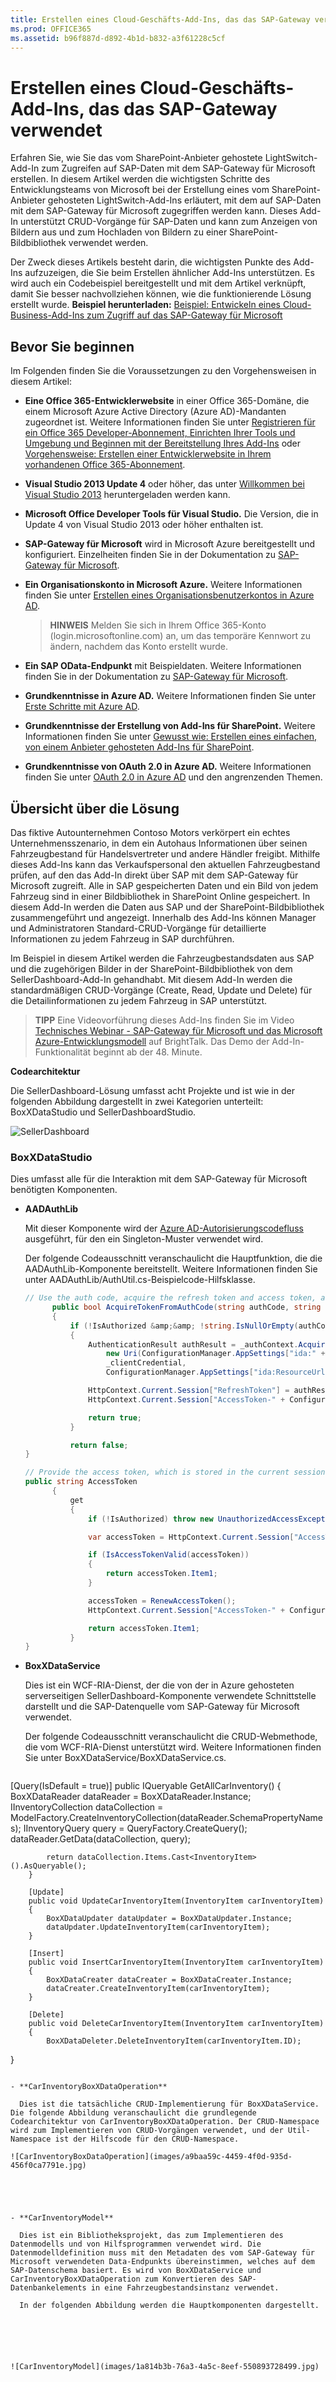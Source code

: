 ```yaml
---
title: Erstellen eines Cloud-Geschäfts-Add-Ins, das das SAP-Gateway verwendet
ms.prod: OFFICE365
ms.assetid: b96f887d-d892-4b1d-b832-a3f61228c5cf
---
```




# Erstellen eines Cloud-Geschäfts-Add-Ins, das das SAP-Gateway verwendet
 Erfahren Sie, wie Sie das vom SharePoint-Anbieter gehostete LightSwitch-Add-In zum Zugreifen auf SAP-Daten mit dem SAP-Gateway für Microsoft erstellen.
In diesem Artikel werden die wichtigsten Schritte des Entwicklungsteams von Microsoft bei der Erstellung eines vom SharePoint-Anbieter gehosteten LightSwitch-Add-Ins erläutert, mit dem auf SAP-Daten mit dem SAP-Gateway für Microsoft zugegriffen werden kann. Dieses Add-In unterstützt CRUD-Vorgänge für SAP-Daten und kann zum Anzeigen von Bildern aus und zum Hochladen von Bildern zu einer SharePoint-Bildbibliothek verwendet werden.




Der Zweck dieses Artikels besteht darin, die wichtigsten Punkte des Add-Ins aufzuzeigen, die Sie beim Erstellen ähnlicher Add-Ins unterstützen. Es wird auch ein Codebeispiel bereitgestellt und mit dem Artikel verknüpft, damit Sie besser nachvollziehen können, wie die funktionierende Lösung erstellt wurde.
 **Beispiel herunterladen:** [ Beispiel: Entwickeln eines Cloud-Business-Add-Ins zum Zugriff auf das SAP-Gateway für Microsoft](https://code.msdn.microsoft.com/Sample-Developing-a-Cloud-25d6d1ea)





## Bevor Sie beginnen

Im Folgenden finden Sie die Voraussetzungen zu den Vorgehensweisen in diesem Artikel:




- **Eine Office 365-Entwicklerwebsite** in einer Office 365-Domäne, die einem Microsoft Azure Active Directory (Azure AD)-Mandanten zugeordnet ist. Weitere Informationen finden Sie unter [Registrieren für ein Office 365 Developer-Abonnement, Einrichten Ihrer Tools und Umgebung und Beginnen mit der Bereitstellung Ihres Add-Ins](https://msdn.microsoft.com/de-de/library/office/fp179924%28v=office.15%29.aspx) oder [Vorgehensweise: Erstellen einer Entwicklerwebsite in Ihrem vorhandenen Office 365-Abonnement](https://msdn.microsoft.com/de-de/library/office/jj692554%28v=office.15%29.aspx).


- **Visual Studio 2013 Update 4** oder höher, das unter [Willkommen bei Visual Studio 2013](http://msdn.microsoft.com/de-de/library/dd831853.aspx) heruntergeladen werden kann.


- **Microsoft Office Developer Tools für Visual Studio.** Die Version, die in Update 4 von Visual Studio 2013 oder höher enthalten ist.


- **SAP-Gateway für Microsoft** wird in Microsoft Azure bereitgestellt und konfiguriert. Einzelheiten finden Sie in der Dokumentation zu [SAP-Gateway für Microsoft](http://go.microsoft.com/fwlink/?LinkId=507635).


- **Ein Organisationskonto in Microsoft Azure.** Weitere Informationen finden Sie unter [Erstellen eines Organisationsbenutzerkontos in Azure AD](http://go.microsoft.com/fwlink/?LinkID=512580).

    > **HINWEIS**
    > Melden Sie sich in Ihrem Office 365-Konto (login.microsoftonline.com) an, um das temporäre Kennwort zu ändern, nachdem das Konto erstellt wurde. 
- **Ein SAP OData-Endpunkt** mit Beispieldaten. Weitere Informationen finden Sie in der Dokumentation zu [SAP-Gateway für Microsoft](http://go.microsoft.com/fwlink/?LinkId=507635).


- **Grundkenntnisse in Azure AD.** Weitere Informationen finden Sie unter [Erste Schritte mit Azure AD](http://msdn.microsoft.com/de-de/library/azure/dn655157.aspx).


- **Grundkenntnisse der Erstellung von Add-Ins für SharePoint.** Weitere Informationen finden Sie unter [Gewusst wie: Erstellen eines einfachen, von einem Anbieter gehosteten Add-Ins für SharePoint](http://msdn.microsoft.com/de-de/library/office/fp142381%28v=office.15%29.aspx).


- **Grundkenntnisse von OAuth 2.0 in Azure AD.** Weitere Informationen finden Sie unter [OAuth 2.0 in Azure AD](http://msdn.microsoft.com/de-de/library/azure/dn645545.aspx) und den angrenzenden Themen.



## Übersicht über die Lösung

Das fiktive Autounternehmen Contoso Motors verkörpert ein echtes Unternehmensszenario, in dem ein Autohaus Informationen über seinen Fahrzeugbestand für Handelsvertreter und andere Händler freigibt. Mithilfe dieses Add-Ins kann das Verkaufspersonal den aktuellen Fahrzeugbestand prüfen, auf den das Add-In direkt über SAP mit dem SAP-Gateway für Microsoft zugreift. Alle in SAP gespeicherten Daten und ein Bild von jedem Fahrzeug sind in einer Bildbibliothek in SharePoint Online gespeichert. In diesem Add-In werden die Daten aus SAP und der SharePoint-Bildbibliothek zusammengeführt und angezeigt. Innerhalb des Add-Ins können Manager und Administratoren Standard-CRUD-Vorgänge für detaillierte Informationen zu jedem Fahrzeug in SAP durchführen.



Im Beispiel in diesem Artikel werden die Fahrzeugbestandsdaten aus SAP und die zugehörigen Bilder in der SharePoint-Bildbibliothek von dem SellerDashboard-Add-In gehandhabt. Mit diesem Add-In werden die standardmäßigen CRUD-Vorgänge (Create, Read, Update und Delete) für die Detailinformationen zu jedem Fahrzeug in SAP unterstützt.




> **TIPP**
> Eine Videovorführung dieses Add-Ins finden Sie im Video  [Technisches Webinar - SAP-Gateway für Microsoft und das Microsoft Azure-Entwicklungsmodell](http://go.microsoft.com/fwlink/?LinkId=517378) auf BrightTalk. Das Demo der Add-In-Funktionalität beginnt ab der 48. Minute.




 **Codearchitektur**



Die SellerDashboard-Lösung umfasst acht Projekte und ist wie in der folgenden Abbildung dargestellt in zwei Kategorien unterteilt: BoxXDataStudio und SellerDashboardStudio.







![SellerDashboard](images/4092aef3-2fb9-43f1-ad9a-0a326c4648d4.jpg)




### BoxXDataStudio

Dies umfasst alle für die Interaktion mit dem SAP-Gateway für Microsoft benötigten Komponenten.




- **AADAuthLib**

    Mit dieser Komponente wird der [Azure AD-Autorisierungscodefluss](https://msdn.microsoft.com/de-de/library/azure/dn645542.aspx) ausgeführt, für den ein Singleton-Muster verwendet wird.

    Der folgende Codeausschnitt veranschaulicht die Hauptfunktion, die die AADAuthLib-Komponente bereitstellt. Weitere Informationen finden Sie unter AADAuthLib/AuthUtil.cs-Beispielcode-Hilfsklasse.



  ```cs
  // Use the auth code, acquire the refresh token and access token, and store them in the current session
        public bool AcquireTokenFromAuthCode(string authCode, string redirectUrl = "redirectUrl")
        {
            if (!IsAuthorized &amp;&amp; !string.IsNullOrEmpty(authCode))
            {
                AuthenticationResult authResult = _authContext.AcquireTokenByAuthorizationCode(authCode,
                    new Uri(ConfigurationManager.AppSettings["ida:" + redirectUrl]),
                    _clientCredential,
                    ConfigurationManager.AppSettings["ida:ResourceUrl"]);

                HttpContext.Current.Session["RefreshToken"] = authResult.RefreshToken;
                HttpContext.Current.Session["AccessToken-" + ConfigurationManager.AppSettings["ida:ResourceUrl"]] = new Tuple<string, DateTimeOffset>(authResult.AccessToken, authResult.ExpiresOn);

                return true;
            }

            return false;
  }

  // Provide the access token, which is stored in the current session, if the access token expired, use the refresh token get a new one.
  public string AccessToken
        {
            get
            {
                if (!IsAuthorized) throw new UnauthorizedAccessException();

                var accessToken = HttpContext.Current.Session["AccessToken-" + ConfigurationManager.AppSettings["ida:ResourceUrl"]] as Tuple<string, DateTimeOffset>;

                if (IsAccessTokenValid(accessToken))
                {
                    return accessToken.Item1;
                }

                accessToken = RenewAccessToken();
                HttpContext.Current.Session["AccessToken-" + ConfigurationManager.AppSettings["ida:ResourceUrl"]] = accessToken;

                return accessToken.Item1;
            }
  }
  ```

- **BoxXDataService**

    Dies ist ein WCF-RIA-Dienst, der die von der in Azure gehosteten serverseitigen SellerDashboard-Komponente verwendete Schnittstelle darstellt und die SAP-Datenquelle vom SAP-Gateway für Microsoft verwendet.

    Der folgende Codeausschnitt veranschaulicht die CRUD-Webmethode, die vom WCF-RIA-Dienst unterstützt wird. Weitere Informationen finden Sie unter BoxXDataService/BoxXDataService.cs.



  ```cs
[Query(IsDefault = true)]
        public IQueryable<InventoryItem> GetAllCarInventory()
        {
            BoxXDataReader dataReader = BoxXDataReader.Instance;
            IInventoryCollection dataCollection = ModelFactory.CreateInventoryCollection(dataReader.SchemaPropertyNames);
            IInventoryQuery query = QueryFactory.CreateQuery();
            dataReader.GetData(dataCollection, query);

            return dataCollection.Items.Cast<InventoryItem>().AsQueryable();
        }

        [Update]
        public void UpdateCarInventoryItem(InventoryItem carInventoryItem)
        {
            BoxXDataUpdater dataUpdater = BoxXDataUpdater.Instance;
            dataUpdater.UpdateInventoryItem(carInventoryItem);
        }

        [Insert]
        public void InsertCarInventoryItem(InventoryItem carInventoryItem)
        {
            BoxXDataCreater dataCreater = BoxXDataCreater.Instance;
            dataCreater.CreateInventoryItem(carInventoryItem);
        }

        [Delete]
        public void DeleteCarInventoryItem(InventoryItem carInventoryItem)
        {
            BoxXDataDeleter.DeleteInventoryItem(carInventoryItem.ID);
 }
  ```

- **CarInventoryBoxXDataOperation**

    Dies ist die tatsächliche CRUD-Implementierung für BoxXDataService. Die folgende Abbildung veranschaulicht die grundlegende Codearchitektur von CarInventoryBoxXDataOperation. Der CRUD-Namespace wird zum Implementieren von CRUD-Vorgängen verwendet, und der Util-Namespace ist der Hilfscode für den CRUD-Namespace.

![CarInventoryBoxDataOperation](images/a9baa59c-4459-4f0d-935d-456f0ca7791e.jpg)





- **CarInventoryModel**

    Dies ist ein Bibliotheksprojekt, das zum Implementieren des Datenmodells und von Hilfsprogrammen verwendet wird. Die Datenmodelldefinition muss mit den Metadaten des vom SAP-Gateway für Microsoft verwendeten Data-Endpunkts übereinstimmen, welches auf dem SAP-Datenschema basiert. Es wird von BoxXDataService und CarInventoryBoxXDataOperation zum Konvertieren des SAP-Datenbankelements in eine Fahrzeugbestandsinstanz verwendet.

    In der folgenden Abbildung werden die Hauptkomponenten dargestellt.






![CarInventoryModel](images/1a814b3b-76a3-4a5c-8eef-550893728499.jpg)












### SellerDashboardStudio

SellerDashboardStudio umfasst die standardmäßigen LightSwitch-Add-In-Komponenten für SharePoint.




- **SellerDashboard**

    SellerDashboard ist das StartUp-Projekt und wird zum Veröffentlichen des SellerDashboard-Add-Ins auf der Azure-Website und des SharePoint-Add-Ins auf der SharePoint-Entwicklerwebsite verwendet.


- **SellerDashboard.HTMLClient**

    Diese Komponente umfasst Bildschirme, ein benutzerdefiniertes Steuerelement und ein Fotoupload-Steuerelement. In der folgenden Abbildung werden die Hauptkomponenten dargestellt.


- ![SellerDashboard.HTMLClient](images/89aa8c23-f8f2-410e-b021-7b0959e11586.jpg)


    SellerDashboard.HTML.Client umfasst die folgenden vier Bildschirme:

  - BrowseInventoryItems ist der Startbildschirm und wird zum Durchsuchen von grundlegenden Informationen für alle Bestandselemente verwendet.


  - ViewInventoryItem ist der Detailbildschirm und wird zum Anzeigen einer detaillierten Ansicht für jedes Bestandselement verwendet.


  - EditInventoryItem ist der Popupbildschirm "Bearbeiten" und wird zum Bearbeiten eines Bestandselement verwendet.


  - AddInventoryItem ist ein Popupbildschirm "Hinzufügen" und wird zum Hinzufügen eines neuen Bestandselements verwendet.



    Die UserCode.js-Datei umfasst den Code für das benutzerdefinierte UX-Steuerelement.

    Die Dateien "photohelper.js" und "sharepointauthhelper.js" im Skriptordner basieren auf dem Leitfaden im Artikel  [Exemplarische Vorgehensweise: Erstellen eines Add-Ins für SharePoint mithilfe von LightSwitch](http://msdn.microsoft.com/de-de/library/jj969621.aspx).


- **SellerDashboard.Server**

    Diese Komponente umfasst die WCF-RIA-Datenquelle, die SharePoint-Datenquelle und die Fotoupload-Web-API. In der folgenden Abbildung werden die Hauptkomponenten dargestellt.

![SellerDashboard.Server](images/43e92a09-180d-4adf-9ae2-8f6212d297c9.jpg)


SharePointContext.cs und TokenHelper.cs sind die Hilfsklassen, die den Clientkontext zum Authentifizieren für SharePoint bereitstellen. Damit kann die Fotoupload-Web-API zum Hochladen von Fahrzeugfotos in die Bildbibliothek verwendet werden. Die Dateien "PhotoListHelper.cs" und "PhotosController.cs" implementieren die Fotoupload-Web-API. Weitere Informationen zur Verwendung der Fotoupload-Web-API mit LightSwitch finden Sie im Artikel  [Vorgehensweise: Erstellen eines Add-Ins für SharePoint mithilfe von LightSwitch](http://msdn.microsoft.com/de-de/library/jj969621.aspx).


- **SellerDashboard.SharePoint**

    Diese Komponente ist nach der LightSwitch-Lösung zum Aktivieren des SharePoint-Projekts enthalten. Mit dieser Komponente können Sie die für die Bildbibliothek verwendete SharePoint-Website konfigurieren und die benötigten Berechtigungen für das Add-In festlegen. SellerDashboard benötigt die Berechtigungsstufe "Vollzugriff" für die SharePoint-Website, die die Bildbibliothek hostet.



## Implementierung






### Übersicht

In der folgenden Abbildung werden die Komponenten dargestellt, die SellerDashboard beeinflussen. Die durchgezogene Linie veranschaulicht den Datenfluss, und die punktierte Linie den OAuth-Fluss. Die grünen Komponenten sind mit den SAP-Datenvorgängen verknüpft, die blauen Komponenten sind mit dem SharePoint-Bildbibliotheksvorgang verknüpft, und die orangefarbenen Komponenten stellen die Vorgänge der gesamten SellerDashboard-App dar.



**SellerDashboard-Lösung**







![SellerDashboard-Lösung](images/5be3a1d5-4d6e-4d08-aa9f-ca9b093325ae.jpg)












### Datenmashup

LightSwitch unterstützt den Datenmashup durch Hinzufügen einer Beziehung zwischen den zwei Datenquellen im Designer.



**SAP-Datenquelle**




-  *Datenschema in der SAP-Datenbank* 

Der folgende Codeausschnitt stellt ein Beispiel eines Datenschemas vom SAP-Gateway für Microsoft dar.



  ```XML

<?xml version="1.0" encoding="UTF-8"?> 
- <edmx:Edmx xmlns:sap="http://www.sap.com/Protocols/SAPData" xmlns:m="http://schemas.microsoft.com/ado/2007/08/dataservices/metadata" 
xmlns:edmx:"http://schemas.microsoft.com/ado/2007/06/edmx" Version="1.0">
   - <edmx:DataServices m:DataServiceVersion="2.0">
      - <Schema xml:lang="en" xmlns="http://schemas.microsoft.com/ado/2008/09/edm" Namespace="ZCAR_POC_SRV">
         - <EntityType sap:content-version="1" Name="ContosoMotors">
              - <Key>
                     <PropertyRef Name="ID"/>
               </Key>
               <Property Name="ContactPhone" Type="Edm.String"/>
               <Property Name="ContactEmail" Type="Edm.String"/>
               <Property Name="ID" Type="Edm.Int32" Nullable="false"/>
               <Property Name="BuyerEmail" Type="Edm.String" MaxLength="255"/>
               <Property Name="MaxPower" Type="Edm.Int32" Nullable="false"/>
               <Property Name="Engine" Type="Edm.String" Nullable="false" MaxLength="255"/>
               <Property Name="BodyStyle" Type="Edm.String" Nullable="false" MaxLength="255"/>
               <Property Name="Transmission" Type="Edm.String" Nullable="false" MaxLength="255"/>
               <Property Name="Year" Type="Edm.Int32" Nullable="false"/>
               <Property Name="Model" Type="Edm.String" Nullable="false" MaxLength="255"/>
               <Property Name="Brand" Type="Edm.String" Nullable="false" MaxLength="255"/>
               <Property Name="ExtColor" Type="Edm.String" Nullable="false" MaxLength="255"/>
              <Property Name="IntColor" Type="Edm.String" Nullable="false" MaxLength="255"/>
              <Property Name="ContactName" Type="Edm.String" Nullable="false" MaxLength="255"/>
              <Property Name="Price" Type="Edm.String" Nullable="false"/>
              <Property Name="StockNo" Type="Edm.String" Nullable="false"/>
              <Property Name="Arrived_Date" Type="Edm.DateTime" Nullable="false" Precision="0"/>
              <Property Name="Status" Type="Edm.String" Nullable="false" MaxLength="255"/>
      </EntityType>
   - <EntityContainer Name="ZCAR_POC_SRV_Entities" m:IsDefaultEntityContainer="true">
          <EntitySet sap:content-version="1" Name="ContosoMotorsCollection" sap:searchable="true" EntityType="ZCAR_POC_SRV.ContosoMotors"/>
     </EntityContainer>
     <atom:link xmlns:atom="http://www.w3.org/2005/Atom" href="http://contoso.cloudapp.net:8080/perf/sap/opu/odata/sap/ZCAR_POC_SRV/$metadata" rel="self"/>
     <atom:link xmlns:atom="http://www.w3.org/2005/Atom" href="http://contoso.cloudapp.net:8080/perf/sap/opu/odata/sap/ZCAR_POC_SRV/$metadata" rel="latest-version"/>
</Schema>
</edmx:DataServices>
</edms:Edmx>           

  ```


Dies ist unsere Testdatenbank, und der Eigenschaftstyp und Nullable-Wert basieren auf dem Szenario. Die ID ist PropertyRef, und der OData-CRUD-Vorgang basiert auf der ID. Die StockNo-Eigenschaft wird zum Verbinden von Daten mit dem in der SharePoint-Bildbibliothek gespeicherten Fahrzeugbild verwendet .


-  *Für RIA-Dienst definiertes Datenmodell* 

```cs
public interface IInventoryItem
    	{
        IEnumerable<InventoryPropertyName> ValidPropertyNames { get; }
        bool IsValid { get; }

        int ID { get; set; }
        DateTime ArrivedDate { get; set; }
        string BodyStyle { get; set; }
        string Brand { get; set; }
        string BuyerEmail { get; set; }
        string ContactEmail { get; set; }
        string ContactName { get; set; }
        string ContactPhone { get; set; }
        string Engine { get; set; }
        string ExtColor { get; set; }
        IEnumerable<Uri> Images { get; }
        string IntColor { get; set; }
        int MaxPower { get; set; }
        string Model { get; set; }
        decimal Price { get; set; }
        bool Removed { get; }
        string Status { get; set; }
        string StockNo { get; set; }
        string Transmission { get; set; }
        int Year { get; set; }

        void AddImageUrl(Uri url);
        bool CopyFrom(IInventoryItem other);
        object GetPropertyValue(InventoryPropertyName property);
        void MarkAsRemoved();
        void SetPropertyValue(InventoryPropertyName property, object value);
       }

    	public interface IInventoryCollection
       {
        IEnumerable<InventoryPropertyName> QueriedPropertyNames { get; }
        IEnumerable<IInventoryItem> Items { get; }
        bool Valid { get; }

        IInventoryItem this[int id] { get; }
        bool Contains(int id);
        void AddItem(IInventoryItem inventoryItem);
        IInventoryCollection Filter(Predicate<IInventoryItem> match);
        bool CopyFrom(IInventoryCollection other);
}

```


Alle nicht im SAP-Datenbankschema enthaltenen Eigenschaften können ignoriert werden. Die **Images** -Eigenschaft beispielsweise wurde hier für Skalierbarkeitsaspekte hinzugefügt. Dieses Datenmodell stellt eine mittlere Ebene zwischen der SAP-Datenbank und der SellerDashboard.Server-Datenquelle dar. Das LightSwitch-Projekt besteht aus zwei Komponenten: Ansicht und Server. Wenn Sie eine externe Datenquelle auf der Serverseite hinzufügen, können Sie mit LightSwitch eine abstrakte Datenebene erstellen, die zu der Datenquelle auf Serverseite hinzugefügt wird.

Die meisten Eigenschaften weisen den gleichen Typ auf wie die Eigenschaften in dem SAP-Datenbankschema, mit Ausnahme von StockNo, deren Typ von **int** zu **string** geändert wurde. Das liegt daran, dass StockNo zum Definieren der Beziehung zwischen den SAP-Daten und der SharePoint-Bildbibliothek verwendet wird.

> **TIPP**
> StockNo muss vom Typ **Zeichenfolge** sein, da der in der SharePoint-Bildbibliothek gespeicherte Wert **Text** ist. Diese zwei Typen müssen übereinstimmen, damit der Datenmashup ausgeführt werden kann.

    Die Implementierung von zwei Schnittstellen findet in "CarInventoryModel/InventoryItem.cs" und "CarInventoryModel/InventoryCollection.cs" statt.


-  *Von der LightSwitch-Serverseite verwendete Datenquelle* 

![InventoryItem](images/b08243f7-3fa3-48b3-bf6c-e3ff49f2e2a2.jpg)


Wenn Sie den WCF-RIA-Dienst (BoxXDataService) auf dem SellerDashboard-Server hinzufügen, ist das in CarInventoryModel definierte Datenmodell miteinbezogen, und Sie erhalten die Tabelle mit relevanten Daten. Sie können den Typ einiger Eigenschaften ändern. Sie können z. B. den **BuyerEmail** -Typ von **Zeichenfolge** zu **E-Mail-Adresse** ändern, wodurch die Überprüfung des E-Mail-Formats auf Clientseite in LightSwitch unterstützt wird.


 **SharePoint-Bildbibliothek**



Die Bildbibliothek auf der SharePoint-Hostwebsite heißt "ContosoMotorsPictureLibrary" und enthält drei neue Spalten mit den Namen "StockNo", "ThumbnailUrl" und "FullImageUrl". Alle Spalten sind als **Text** -Felder konfiguriert.




> **TIPP**
> Bei Spaltennamen wird die Groß-/Kleinschreibung beachtet. 




 Die StockNo-Spalte wird zum Erstellen einer Beziehung zu SAP-Daten verwendet. Die Spalten "ThumbnailUrl" und "FullImageUrl" werden zum einfachen Abrufen der URL für das relevante Foto verwendet.



 *Von der LightSwitch-Serverseite verwendete Datenquelle* 



ContosoMotorsPicture ist ein LightSwitch-Datenquellmodell, das der Bildbibliothek der SharePoint-Hostwebsite auf der LightSwitch-Serverseite zugeordnet ist.







![ContosoMotorsPicture](images/1dfc317f-b4f2-46f7-9f3e-4b81f04ef0dd.jpg)



 **Datenbeziehung**



Fügen Sie eine 1:0-Beziehung oder eine 1:1-Beziehung zwischen InventoryItem und ContosoMotorsPicture hinzu. In der folgenden Abbildung wird dargestellt, wie dies unter Verwendung von LightSwitch in Visual Studio aussieht.







![Datenbeziehung](images/978d8147-cabd-422e-9d02-d8022a114bd6.jpg)












### OAuth mit Azure AD und ACS

Dieser Abschnitt enthält eine Übersicht darüber, wie das Add-In OAuth in Azure AD und Access Control Services (ACS) implementiert.



 **Übersicht**



SellerDashboard ist ein vom SharePoint-Anbieter gehostetes Add-In, das beide Datenquellen verwendet: die SharePoint-Bildbibliothek und SAP-Daten mit dem SAP-Gateway für Microsoft.



Für den Zugriff auf die SharePoint-Bildbibliothek muss SellerDashboard ACS authentifizieren und einen Zugriffstoken von ACS abrufen. Für den Zugriff auf SAP-Daten muss SellerDashboard jedoch einen anderen Zugriffstoken von Azure AD abrufen, da das SAP-Gateway für Microsoft Azure AD für die Authentifizierung und Autorisierung verwendet.







![Rechenzentrum](images/eb83c0d8-0937-4df7-984b-3d8b4717b2b3.jpg)



 **Implementierung**



SellerDashboard ist ein vom SharePoint-Anbieter gehostetes Add-In, die den Fotouploadvorgang unter Verwendung des clientseitigen SharePoint-Objektmodells unterstützt. Der zum Erstellen vom Clientkontext für den SharePoint-Host verwendete SharePoint-Kontext wird zwischengespeichert, und der Clientkontext wird dann von der Upload-Web-API verwendet.



Nachdem der OAuth mit ACS-Prozess abgeschlossen ist, wird die Authentifizierungsanforderung an Azure AD gesendet. Um diesen Prozess abzuschließen, verwendet das Add-In ein Cookie zum Anmelden bei Login.MicrosoftOnline.com und dann zum Abschließen des Azure AD-Autorisierungscodeflusses. Dieser gibt ein Aktualisierungstoken zurück, das vom Add-In für zukünftige Authentifizierungsanforderungen während der Sitzung zwischengespeichert wird.






```cs

protected override void Page_Load(object sender, EventArgs e)
{
    if (!IsPostBack)
    {
 SharePointContext spContext = SharePointContextProvider.Current.GetSharePointContext(Context);
        if (spContext != null)
        {
     // Cache the SharePoint Context, which will be used to create Client Context for SharePoint host
            _spContext = spContext;
        }

		
        // Acquire refresh token and access token, and store them in the current session, which will be used do the OAuth with AAD for operating the SAP data
        AuthUtil.Instance.AcquireTokenFromAuthCode(Request.QueryString["code"]);

        if (!AuthUtil.Instance.IsAuthorized)
        {
             Response.Redirect(AuthUtil.Instance.AuthCodeUrl);
        }
     }

     base.Page_Load(sender, e);
 }
```

Weitere Informationen finden Sie unter "SellerDashBoard.Server/SharePointLaunch.aspx.cs" und "AADAuthLib/AuthUtil.cs" im Codebeispiel.



SellerDashboard.Server enthält die Dateien "SharePointContext.cs" und "TokenHelper.cs", die zum Abrufen von Nur-Add-In-Clientkontext für den SharePoint-Host verwendet werden. Diese zwei Dateien werden von Visual Studio automatisch zu Ihrem SharePoint-Projekt hinzugefügt. (Visual Studio benennt das Projekt < *IhrProjektname*  >Web, z. B. SharePointAppWeb.) Sie können dann die zwei Dateien in Ihren SellerDashboard-Add-In-Quellcode hinzufügen und in Ihr Projekt einbeziehen.




### CRUD-Vorgänge für SAP-Daten vom SAP-Gateway für Microsoft

Im folgenden Codeausschnitt wird die Hauptcodelogik der CRUD-Vorgänge dargestellt. Weitere Informationen finden Sie unter Implementierung von CarInventoryBoxXDataOperation im Codebeispiel.



 **BoxXDataCreater**






```cs

        public void CreateInventoryItem(IInventoryItem inventoryItem)
        {
            if (_model == null)
            {
                _model = BoxXDataCRUDHelpers.GetMetadata(BoxXDataCRUDHelpers.MetadataUrl);
            }

            // Create new entry request generate
            var requestMessage = new ODataClientRequestMessage(new Uri(BoxXDataCRUDHelpers.DataCollectionUrl),
                                                                ODataConstants.MethodPost);
            BoxXDataCRUDHelpers.CreateEntryRequestHeaderSetter(requestMessage, AuthUtil.Instance.AccessToken);
            BoxXDataCRUDHelpers.SetODataRequestContent(requestMessage, _model, inventoryItem);

            // Create new entry request execute
            IODataResponseMessage responseMessage = requestMessage.GetResponse();

        }
BoxXDataReader
 public void GetData(IInventoryCollection dataCollection, IInventoryQuery query)
        {
            GetValueWithoutLocallyFiltering(dataCollection, query);

            if (query.Filters.Any())
            {
                var filteredCollection = dataCollection.Filter(inventoryItem =>
                    query.Filters.Any(filter => filter.Match(inventoryItem)));

                dataCollection.CopyFrom(filteredCollection);
            }
        }
```

 **BoxXDataUpdater**






```cs

public void UpdateInventoryItem(IInventoryItem inventoryItem)
        {
            if (_model == null)
            {
                _model = BoxXDataCRUDHelpers.GetMetadata(BoxXDataCRUDHelpers.MetadataUrl);
            }

            // Update existing entry request generate
            var requestMessage = new ODataClientRequestMessage(new Uri(BoxXDataCRUDHelpers.DataCollectionUrl + '(' + inventoryItem.ID + ')'),
                                                                ODataConstants.MethodPut);
            BoxXDataCRUDHelpers.UpdateEntryRequestHeaderSetter(requestMessage, AuthUtil.Instance.AccessToken);
            BoxXDataCRUDHelpers.SetODataRequestContent(requestMessage, _model, inventoryItem);

            // Update existing entry request execute
            IODataResponseMessage responseMessage = requestMessage.GetResponse();
        }
BoxXDataDeleter
 public static void DeleteInventoryItem(int ID)
        {
            // Delete existing entry request generate
            var requestMessage = new ODataClientRequestMessage(new Uri(BoxXDataCRUDHelpers.DataCollectionUrl + '(' + ID + ')'),
                                                                ODataConstants.MethodDelete);
            BoxXDataCRUDHelpers.DeleteEntryRequestHeaderSetter(requestMessage, AuthUtil.Instance.AccessToken);

            // Delete existing entry request execute
            IODataResponseMessage responseMessage = requestMessage.GetResponse();
        }
```


### Hochladen von Fotos in der SharePoint-Bildbibliothek

Mit dem Fotoupload-Steuerelement und dem Implementieren der Fotoupload-Web-API werden Fotos in der SharePoint-Bildbibliothek hochgeladen. Dabei wird der folgende Code verwendet, der auf dem Leitfaden im Artikel  [Vorgehensweise: Erstellen eines Add-Ins für SharePoint mithilfe von LightSwitch](http://msdn.microsoft.com/de-de/library/jj969621.aspx) basiert.



 **Änderungen für photohelper.js:**



Es wird ein neues Feld zu uploadForm hinzugefügt, der zum Weitergeben von StockNo an die Fotoupload-Web-API verwendet wird.






```

uploadForm = $(
             '<form id="uploadForm" method="POST" enctype="multipart/form-data" action="' + API_URL + '"  data-ajax="false" target="uploadTargetIFrame">' +
             '   <input name="fileInput" id="fileInput" type="file" size="30" data-theme="c" accept="image/*" multiple="true"/>' +
             '   <input type="hidden" name=' + screen.InventoryItem.StockNo + '>' +
             '</form>');

```

Fügen Sie die Logik zum Zwischenspeichern der Foto-URL und die Logik zum Zurücksetzen von Fotos hinzu.






```

function completeUpload(uploadedFiles) {
            var fullImageUrl = uploadedFiles[0];
            var photoNameWithExt = fullImageUrl.substr(fullImageUrl.lastIndexOf('/') + 1);
            var photoNameWithoutExt = photoNameWithExt.substr(0, photoNameWithExt.lastIndexOf("."));
            var photoPathUri = fullImageUrl.substr(0, fullImageUrl.lastIndexOf('/'));
            var photoExt = photoNameWithExt.substr(photoNameWithExt.lastIndexOf(".") + 1, photoNameWithExt.length);
            var thumbnailUrl = photoPathUri + "/_t/" + photoNameWithoutExt + "_" + photoExt + ".jpg";
            setCacheUrl(screen.InventoryItem.StockNo, fullImageUrl + "*#00#" + thumbnailUrl);
            setDetailsCarPicture(fullImageUrl);
            screen.closePopup();
        }
```

 **Änderungen für PhotosController.cs:**



Verwenden Sie den Nur-App-Clientkontext für den SharePoint-Host, der vom zwischengespeicherten SharePoint-Kontext erstellt wurde.



Dies ist notwendig, da ContosoMotorsPictureLibrary nicht zum SellerDashboard-Add-In gehört, sondern eher zur SharePoint-Hostwebsite. Entfernen Sie zudem den für das Löschen von Fotos relevanten Code.






```cs

private ClientContext AppWebContext
    {
        get
        {
            if (appWebContext == null)
            {
                appWebContext = SharePointLaunch.getAppWebContext();
            }
            return appWebContext;
        }
    }

```

 **Änderungen für PhotoListHelper.cs:**



Fügen Sie die Logik zum Aktualisieren von Fotos, mit der alte Fotoelemente, falls vorhanden, gelöscht werden hinzu, und fügen Sie dann ein neues Fotoelement hinzu. Weisen Sie die StockNo-Eigenschaft des neues Fotoelements zu und legen Sie die FullImageUrl- und ThumbnailUrl-Werte für das neue Fotoelement fest.






```cs

            // Delete the old picture item
            foreach (ListItem item in items)
            {
                if (!string.IsNullOrEmpty((string)(item["StockNo"])))
                {
                    string tempStockNo = item["StockNo"].ToString();
                    if (tempStockNo.Equals(stockNo))
                    {
                        item.DeleteObject();
                        siteContext.ExecuteQuery();
                        break;
                    }
                }
            }

            // Update the new picture item
            foreach (ListItem item in items)
            {
                string fullImageName = item["FileLeafRef"].ToString();
                string thumbnailName = fullImageName.Replace('.', '_') + ".jpg";

                if (photoUri.Contains(fullImageName))
                {
                    item["StockNo"] = stockNo;
                    item["FullImageUrl"] = photoUri;
                    item["ThumbnailUrl"] = photoUri.Replace(fullImageName, "_t/" + thumbnailName);
                    item.Update();
                    siteContext.ExecuteQuery();
                    break;
                }
            }



```


### Benutzerfreundlichkeit

Für die Anforderungen dieses Szenarios werden viele benutzerdefinierte Steuerelemente implementiert. Den relevanten Code finden Sie in der Datei "UserCode.js". Mit dem LightSwitch-Designer können Sie im Handumdrehen eine einfache Benutzeroberfläche erstellen. Möglicherweise entspricht der übliche Bildschirmsatz Ihren Testanforderungen. Da der Schwerpunkt dieses Dokuments nicht auf der Benutzerfreundlichkeit liegt, werden hier keine detaillierten Informationen bereitgestellt.




## Bereitstellen der App

Führen Sie zum Bereitstellen des Add-Ins die in diesem Abschnitt beschriebenen Schritte durch. Stellen Sie vor dem Bereitstellen des Add-Ins sicher, dass das SAP-Gateway für Microsoft im Azure-Mandanten bereitgestellt und konfiguriert wurde.




### Erstellen der Azure-Website


1. Melden Sie sich beim  [Microsoft Azure-Portal](http://go.microsoft.com/fwlink/?LinkID=512959) als globaler Administrator an.


2. Klicken Sie im linken Menü auf **Websites**.

    > **HINWEIS**
      > Diese Website werden Sie zum Hosten des vom SharePoint-Anbieter gehosteten Add-Ins für SellerDashboard verwenden. 
3. Klicken Sie in der Befehlsleiste am unteren Rand der Seite auf **Neu**.


4. Wählen Sie **Berechnen > Website > Schnellerfassung**.


5. Geben Sie im Feld **URL**den ersten Teil der URL ein, die Sie verwenden möchten, und klicken Sie dann auf **Website erstellen**. Kopieren Sie diese URL, da Sie sie bei der Registrierung des Add-Ins im späteren Verlauf dieses Artikels benötigen. Verwenden Sie z. B. Contoso.azurewebsites.net.



### Registrieren der SharePoint-App

Mit einem leeren SharePoint-Add-In werden dem SharePoint-Add-In Leseberechtigungen gewährt, die zum Abrufen von Fahrzeugfotos aus der Bildbibliothek in SharePoint Online benötigt werden.




### So registrieren Sie das SharePoint-Add-In


1. Öffnen Sie die Projektmappe im Projektmappen-Explorer.


2. Geben Sie in den Eigenschaften des SharePoint-Add-Ins die **Website-URL** der SharePoint-Website ein, welche die Bildbibliothek enthält. Melden Sie sich in der angezeigten Anmeldeaufforderung als Websitebesitzer an.


3. Legen Sie die Leseberechtigung im Manifest der Anwendung fest.

![Manifest](images/746bcfe7-7f51-4f5d-a072-12c577e5fa2f.jpg)





4. Legen Sie das Add-In als StartUp-Projekt fest, und führen Sie das Projekt aus. Die ClientID- und ClientSecret-Werte finden Sie in der Datei "ContosoMotorsCarInventoryWeb/Web.config". Der Code sollte folgendermaßen aussehen:

  ```XML

<add key="ClientId" value="06af1059-8916-4851-a271-2705e8cf53c6"/>
<add key="ClientSecret" value="LypZu2yVajlHfPLRn5J2hBrwCk5aBOHxE4PtKCjIQkk="/>
  ```

5. Ersetzen Sie die Werte von ClientID und ClientSecret unter "Gehostete Add-In-Konfiguration" in der Datei "ContosoMotorsCarInventoryWeb/TokenHelper.cs" mit den oben genannten Werten. Der Code sollte folgendermaßen aussehen:

  ```cs

private static readonly string ClientId = "06af1059-8916-4851-a271-2705e8cf53c6";
private static readonly string ClientSecret = "LypZu2yVajlHfPLRn5J2hBrwCk5aBOHxE4PtKCjIQkk=";

  ```


### Registrieren Ihrer Webanwendung bei Azure AD

In den Schritten in diesem Abschnitt wird beschrieben, wie das Beispiel-Add-In über das Azure-Verwaltungsportal registriert wird.




1. Melden Sie sich beim  [Azure-Verwaltungsportal](http://go.microsoft.com/fwlink/?LinkID=512959) mit Ihrem Azure-Dienstadministratorkonto oder Co-Administratorkonto an.


2. Klicken Sie im linken Navigationsbereich auf **Active Directory**.


3. Klicken Sie auf der Active Directory-Seite auf das Verzeichnis, das für das SAP-Gateway für Microsoft konfiguriert wurde.

    > **TIPP**
      >  Wenn Sie nicht sicher sind, welches verwendet wurde, schauen Sie im SAP-Gateway nach Microsoft-Administrator. Hinweis: Es ist das Verzeichnis, das die Benutzer und Gruppen für das SAP-Gateway für Microsoft enthält.
4. Wählen Sie auf der oberen Navigationsleiste **ANWENDUNGEN**.


5. Klicken Sie am unteren Rand der Seite auf **Hinzufügen**.


6. Klicken Sie im sich öffnenden Dialogfeld auf **Eine von meinem Unternehmen entwickelte Anwendung hinzufügen**.


7. Geben Sie im Dialogfeld **Anwendung hinzufügen** einen Namen für die Anwendung ein, z. B. "SellerDashboard."


8. Wählen Sie als Anwendungstyp **Webanwendung und/oder Web-API**, und klicken Sie dann auf die NACH-RECHTS-TASTE.


9. Verwenden Sie im Dialogfeld **Eigenschaften hinzufügen** die URL der Website, die Sie erstellt haben (im Abschnitt "Erstellen der Azure-Website), als URL für Anmeldung. Verwenden Sie zum Beispiel *https://Contoso.azurewebsites.net*  .


10. Geben Sie unter **APP-ID-URI** einen eindeutigen URI für die Anwendung ein, z. B. die **URL FÜR ANMELDUNG** und Anwendungsname; Beispiel: *https://Contoso.azurewebsites.net/SellerDashboard*  , wobei Contoso.azurewebsites.net die Website ist, die Sie im früheren Verlauf dieses Artikels erstellt haben.


11. Klicken Sie auf das Häkchen, um die Anwendung zu erstellen. 

    Das Azure-Dashboard für die Anwendung wird geöffnet, und es wird eine Erfolgsmeldung angezeigt.



> **HINWEIS**
> Sie müssen das Add-In mit Azure AD zweimal registrieren: Einmal für Debuggingzwecke und dann noch mal zum Bereitstellen für die Produktion, wie in Schritt 10 beschrieben. <br /><br /> Verwenden Sie zum Registrieren des Add-Ins für Debuggingzwecke **URL FÜR ANMELDUNG** und **APP-ID-URI** mit der Debugging-URL des SellerDashboard.Server-Projekts, damit Sie den Visual Studio-Debugger (F5) ausführen können. Diese URL weist das Format https://localhost. *nnnn*  auf, wobei *nnnn*  eine Portnummer ist. Diese URL finden Sie im Bereich "Eigenschaften" in Visual Studio.<br /><br /> Bearbeiten Sie die Registrierung zur Verwendung der richtigen Produktions-URL, wenn Sie für die Bereitstellung für die Produktion bereit sind. 





### Konfigurieren von Anwendungseinstellungen

Konfigurieren Sie die Einstellungen für die neue Anwendung, die Sie im vorherigen Verfahren erstellt haben. 




1. Klicken Sie im oberen Bereich der Anwendungsseite auf **Konfigurieren**.


2. Legen Sie ggf. erforderliche Parameter fest, und notieren Sie sich Konfigurationseinstellungen, wie in der folgenden Tabelle beschrieben.


|**Parameter**|**Aktion**|
|:-----|:-----|
|Client-ID  <br/> |Kopieren Sie den Wert, der im Feld "Client-ID" angezeigt wird.  <br/> |
|Geheimer Clientschlüssel  <br/> | Generieren Sie einen neuen Anwendungsschlüssel: <br/>  Wählen Sie im Abschnitt Schlüssel die Schlüsseldauer 1 oder 2 Jahre. <br/>  Klicken Sie in der Befehlsleiste am unteren Rand der Seite auf **Speichern**.  <br/>  Der Schlüsselwert wird nun angezeigt. <br/>  Kopieren und speichern Sie den Schlüsselwert für die zukünftige Verwendung. Er kann nicht mehr abgerufen werden, nachdem Sie die Seite verlassen haben. <br/> |
|App-ID-URI  <br/> |Kopieren Sie den Wert, der im Feld **Add-In-ID-URI** angezeigt wird. <br/> |
 

Denken Sie daran, diese Informationen bereitzuhalten, da Sie sie in einem späteren Verfahren benötigen.


3. Gehen Sie im Abschnitt **Berechtigungen für andere Anwendungen** folgendermaßen vor:

1. Wählen Sie Ihren SAP-Gateway für Microsoft-Anwendung.


2. Aktivieren Sie in der Spalte **Delegierte Berechtigungen** die Felder für die Berechtigungen für das SAP-Gateway für Microsoft, die das vom SharePoint-Anbieter gehostete Add-In für SellerDashboard benötigt.


4. Klicken Sie in der Befehlsleiste am unteren Rand der Seite auf **Speichern**.



### Ersetzen Sie die erforderliche Konfiguration für die Bereitstellung


1. Suchen Sie in der Datei "SellerDashboardHTMLClient/UserCode.js" nach dem folgenden Codeplatzhalter:

  ```cs

sharePointUrl: "Replace with your SharePoint host site",
// https://fake_domain.sharepoint.com/sites/Developer
SharePointRootUrl: "Replace with your SharePoint root site"
 // https://fake_domain.sharepoint.com/ 

  ```


1. Ersetzen Sie den sharePointUrl-Wert mit Ihrer SharePoint-Website, für die das Add-In installiert wird und die die Bildbibliothek enthält.


2. Ersetzen Sie den SharePointRootUrl-Wert mit der entsprechenden SharePoint-Stammwebsite.


2. Suchen Sie in der Datei "SellerDashboard.Server/Web.config" in der SellerDashboard-Lösung nach dem folgenden Konfigurationsplatzhalter:

  ```XML

<add key="ClientSecret" value="MwMp1yxOyy8BGhfD5d9VvuqlRbhaqWESxVNLzgpYNHU=" />
<add key="ClientId" value="ed138b32-c89d-4f22-b74d-7d9d5044b260" />
<add key="Ida:ClientId" value="Replace with Azure register add-in client id" />
<add key="Ida:ClientSecret" value="Replace with Azure register add-in client secret" />
<add key="Ida:TenantId" value="Replace with the SAP Gateway for Microsoft tenant domain, for example <yourDomain>.onmicrosoft.com" />
<add key="Ida:RedirectUrl" value="Replace with the Azure host site, for example https://contoso.azurewebsites.net/SharePointLaunch.aspx" />
<add key="Ida:ResourceUrl" value="Replace with the SAP Gateway for Microsoft instance, for example http://contoso.cloudapp.net/" />
<add key="Ida:ODataServiceBaseUrl" value="Replace with the SAP OData endpoint url, for example https://contoso.cloudapp.net:8081/perf/sap/opu/odata/sap/ZCAR_POC_SRV/" />
<add key="Ida:ODataServiceMetadataUrl" value="Replace with the SAP OData endpoint metadata url, for example https://contoso.cloudapp.net:8081/perf/sap/opu/odata/sap/ZCAR_POC_SRV/$metadata" />
<add key="Ida:DataCollection" value="Replace with OData EntitySet name, for example ContosoMotorsCollection" />
<add key="Ida:ODataFeedOrEntryFormat" value="application/atom+xml" />
<add key="Ida:ODataMetadataFormat" value="application/xml" />
<add key="Ida:ODataContentType" value="application/xml" />
<add key="Ida:ODataVersion" value="2.0" />
<add key="Ida:ODataMaxVersion" value="3.0" />
<add key="Ida:ODataWriterTypeName" value="Replace with the OData EntityType, for example ZCAR_POC_SRV.ContosoMotors" />
<add key="Ida:DefaultID" value="1024" />
<add key="Ida:DefaultStockNo" value="2048" />
<add key="Ida:SPPicLib" value="Replace with you picture library name, for example ContosoMotorsPictureLibrary" />
  ```


1. Ersetzen Sie die ClientId- und ClientSecret-Werte mit den Werten, die Sie im vorherigen Verfahren erhalten haben.


2. Ersetzen Sie die Ida:ClientId und Ida:ClientSecret-Werte mit den Werten aus der Azure AD-App.


3. Ersetzen Sie den Ida:TenantId-Wert mit < *IhreDomäne*  >.onmicrosoft.com.

    Wenn Ihr Organisationskonto beispielsweise jemand@< *IhreDomäne*  >.onmicrosoft.com lautet, müssen Sie < *IhreDomäne*  >.onmicrosoft.com eingeben.


4. Ersetzen Sie den Ida:RedirectUrl-Wert mit der in Azure erstellten Testwebsite, die dieses Add-In hostet.


5. Ersetzen Sie den Ida:ResourceUrl-Wert mit dem SAP-Gateway für Microsoft-Instanz, die in Azure bereitgestellt und konfiguriert wurde.


6. Ersetzen Sie den Ida:ODataServiceBaseUrl-Wert mit der OData-Endpunkt-URL für das SAP-Gateway für Microsoft-Instanz.


7. Ersetzen Sie den Ida:ODataServiceMetadataUrl-Wert mit der OData-Endpunktmetadaten-URL für das SAP-Gateway für Microsoft-Instanz.


8. Ersetzen Sie den Ida:DataCollection-Wert. Diesen Wert finden Sie in den Metadaten. Verwenden Sie zum Beispiel ContosoMotorsCollection.


9. Ersetzen Sie den Ida:ODataWriterTypeName-Wert. Den richtigen Wert finden Sie in den Metadaten. 

    Verwenden Sie zum Beispiel Folgendes:



  ```XML

ZCAR_POC_SRV.ContosoMotors

<EntityContainer Name="ZCAR_POC_SRV_Entities" m:IsDefaultEntityContainer="true">
     <EntitySet sap:content-version="1" Name="ContosoMotorsCollection" sap:searchable="true" EntityType="ZCAR_POC_SRV.ContosoMotors"/>
</EntityContainer>
<atom:link xmlns:atom="http://www.w3.org/2005/Atom" href="http://contoso.cloudapp.net:8080/perf/sap/opu/odata/sap/ZCAR_POC_SRV.ContosoMotors"/>
  ```

10. Ersetzen Sie den Ida:SPPicLib-Wert mit dem Namen der Bildbibliothek, die Sie auf der SharePoint-Hostwebsite erstellt haben.



### Veröffentlichen des Projekts


1. Suchen Sie nach dem SellerDashboard-Projekt in der SellerDashboard-Lösung.


2. Klicken Sie mit der rechten Maustaste auf SellerDashboard, um das Projekt zu veröffentlichen.


3. Wählen Sie **Von Anbieter gehostet**.


4. Wählen Sie **Microsoft Azure**.


5. Melden Sie sich als globaler Administrator an.


6. Wählen Sie die Website, die Sie in Azure erstellt haben.


7. Geben Sie an, dass Sie HTTPS verwenden möchten.


8. Verwenden Sie die standardmäßigen Datenverbindungszeichenfolge.


9. Geben Sie die Website ein, die Sie in Azure als Hostwebsite erstellt haben. Geben Sie die ClientId- und ClientSecret-Werte ein, die Sie im vorherigen Verfahren erhalten haben.


10. Veröffentlichen Sie das Projekt.

     Sie erhalten ein veröffentlichtes Paket.



### Installieren der App


1. Melden Sie sich als Websiteadministrator auf Ihrer SharePoint-Bereitstellungsseite an.


2. Klicken Sie auf der Startseite auf **Neue bereitzustellendes Add-In**.


3. Wählen Sie das Paket, das Sie im Rahmen des Veröffentlichungsprozesses erhalten haben.


4. Stellen Sie es nun bereit.



## Externe Codeliste







|**Webquelle**|**Sammlung**|**Codespeicherort**|**Lizenz**|
|:-----|:-----|:-----|:-----|
| [Lernprogramm zum Umfrage-Add-In: Entwickeln einer SharePoint-Anwendung mithilfe von LightSwitch](http://code.msdn.microsoft.com/Survey-App-Tutorial-a70d0afd) <br/>  [Vorgehensweise: Erstellen eines Add-Ins für SharePoint mithilfe von LightSwitch](http://msdn.microsoft.com/de-de/library/jj969621.aspx) <br/> |**Programm zum Hochladen von Fotos:** <br/> PhotoListHelper.cs  <br/> PhotosController.cs  <br/> Global.asax.cs  <br/> | [Lernprogramm zum Umfrage-Add-In: Entwickeln einer SharePoint-Anwendung mithilfe von LightSwitch (C#)](http://www.getcodesamples.com/src/2571E87E/) <br/> |Apache-Lizenz, Version 2.0  <br/> |
|NULL  <br/> |**ACS-Authentifizierung:** <br/> SharePointContext.cs  <br/> TokenHelper.cs  <br/> |**VS - interne Vorlagen:** <br/> Visual C#/Office/SharePoint/Apps/AppforSharePoint  <br/> ||
 
